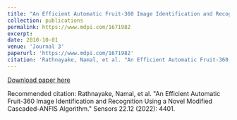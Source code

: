 ```yaml
---
title: "An Efficient Automatic Fruit-360 Image Identification and Recognition Using a Novel Modified Cascaded-ANFIS Algorithm. "
collection: publications
permalink: https://www.mdpi.com/1671982
excerpt:
date: 2010-10-01
venue: 'Journal 3'
paperurl: 'https://www.mdpi.com/1671982'
citation: 'Rathnayake, Namal, et al. "An Efficient Automatic Fruit-360 Image Identification and Recognition Using a Novel Modified Cascaded-ANFIS Algorithm." Sensors 22.12 (2022): 4401.'
---
```


[Download paper here](https://www.mdpi.com/1671982)

Recommended citation: Rathnayake, Namal, et al. "An Efficient Automatic Fruit-360 Image Identification and Recognition Using a Novel Modified Cascaded-ANFIS Algorithm." Sensors 22.12 (2022): 4401.
